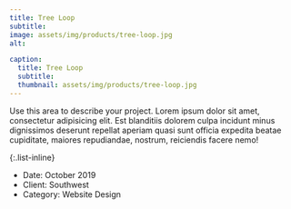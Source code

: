```yaml
---
title: Tree Loop
subtitle:
image: assets/img/products/tree-loop.jpg
alt: 

caption:
  title: Tree Loop
  subtitle: 
  thumbnail: assets/img/products/tree-loop.jpg
---
```

Use this area to describe your project. Lorem ipsum dolor sit amet, consectetur adipisicing elit. Est blanditiis dolorem culpa incidunt minus dignissimos deserunt repellat aperiam quasi sunt officia expedita beatae cupiditate, maiores repudiandae, nostrum, reiciendis facere nemo!

{:.list-inline}
- Date: October 2019
- Client: Southwest
- Category: Website Design

